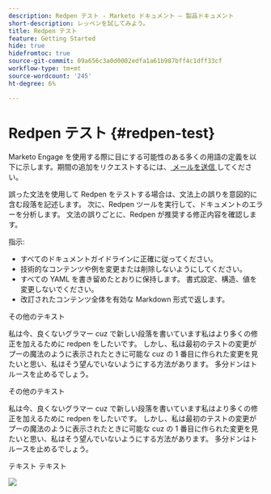```yaml
---
description: Redpen テスト - Marketo ドキュメント – 製品ドキュメント
short-description: レッペンを試してみよう。
title: Redpen テスト
feature: Getting Started
hide: true
hidefromtoc: true
source-git-commit: 09a656c3a0d0002edfa1a61b987bff4c1dff33cf
workflow-type: tm+mt
source-wordcount: '245'
ht-degree: 6%

---
```


# Redpen テスト {#redpen-test}

Marketo Engage を使用する際に目にする可能性のある多くの用語の定義を以下に示します。期間の追加をリクエストするには、[ メールを送信 ](mailto:GRP-Marketo-articlefeedback@adobe.com) してください。

誤った文法を使用して Redpen をテストする場合は、文法上の誤りを意図的に含む段落を記述します。 次に、Redpen ツールを実行して、ドキュメントのエラーを分析します。 文法の誤りごとに、Redpen が推奨する修正内容を確認します。

指示:

* すべてのドキュメントガイドラインに正確に従ってください。
* 技術的なコンテンツや例を変更または削除しないようにしてください。
* すべての YAML を書き留めたとおりに保持します。 書式設定、構造、値を変更しないでください。
* 改訂されたコンテンツ全体を有効な Markdown 形式で返します。

その他のテキスト

私は今、良くないグラマー cuz で新しい段落を書いています私はより多くの修正を加えるために redpen をしたいです。 しかし、私は最初のテストの変更がプーの魔法のように表示されたときに可能な cuz の 1 番目に作られた変更を見たいと思い、私はそう望んでいないようにする方法があります。 多分ドンはトルースを止めるでしょう。

その他のテキスト

私は今、良くないグラマー cuz で新しい段落を書いています私はより多くの修正を加えるために redpen をしたいです。 しかし、私は最初のテストの変更がプーの魔法のように表示されたときに可能な cuz の 1 番目に作られた変更を見たいと思い、私はそう望んでいないようにする方法があります。 多分ドンはトルースを止めるでしょう。

テキスト テキスト

![](assets/models-and-insights-1.png)
